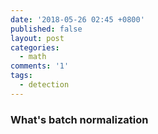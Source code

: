 ```yaml
---
date: '2018-05-26 02:45 +0800'
published: false
layout: post
categories:
  - math
comments: '1'
tags:
  - detection
---
```

### What's batch normalization
